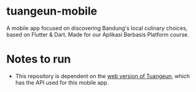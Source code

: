 # tuangeun-mobile
A mobile app focused on discovering Bandung's local culinary choices, based on Flutter & Dart. Made for our Aplikasi Berbasis Platform course.

# Notes to run
- This repository is dependent on the [web version of Tuangeun](https://github.com/ralqadri/tuangeun-web), which has the API used for this mobile app.
